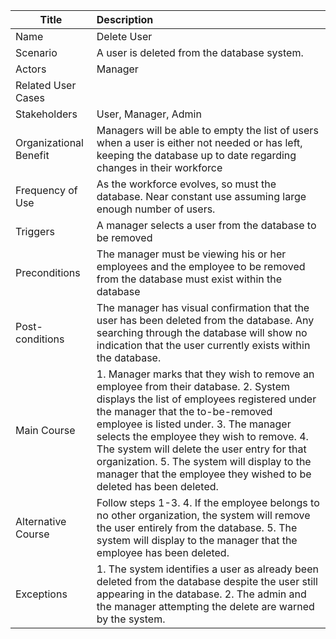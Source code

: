 | Title | Description |
|-------|:------------|
| Name | Delete User|
| Scenario | A user is deleted from the database system. |
| Actors | Manager |
| Related User Cases |  |
| Stakeholders | User, Manager, Admin |
| Organizational Benefit | Managers will be able to empty the list of users when a user is either not needed or has left, keeping the database up to date regarding changes in their workforce |
| Frequency of Use | As the workforce evolves, so must the database. Near constant use assuming large enough number of users. |
| Triggers | A manager selects a user from the database to be removed |
| Preconditions | The manager must be viewing his or her employees and the employee to be removed from the database must exist within the database |
| Post-conditions | The manager has visual confirmation that the user has been deleted from the database. Any searching through the database will show no indication that the user currently exists within the database. |
| Main Course | 1. Manager marks that they wish to remove an employee from their database. 2. System displays the list of employees registered under the manager that the to-be-removed employee is listed under. 3. The manager selects the employee they wish to remove. 4. The system will delete the user entry for that organization. 5. The system will display to the manager that the employee they wished to be deleted has been deleted.|
| Alternative Course | Follow steps 1-3. 4. If the employee belongs to no other organization, the system will remove the user entirely from the database. 5. The system will display to the manager that the employee has been deleted.
| Exceptions | 1. The system identifies a user as already been deleted from the database despite the user still appearing in the database. 2. The admin and the manager attempting the delete are warned by the system.

